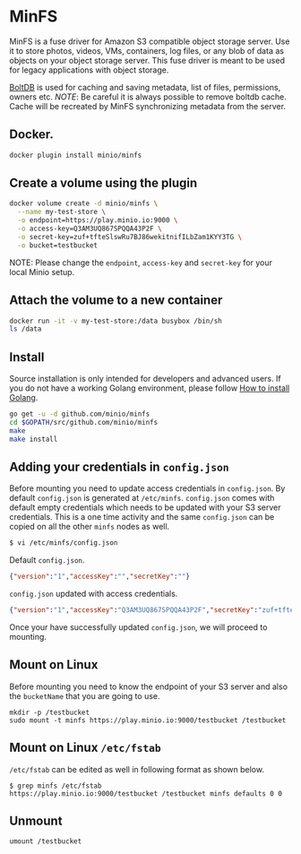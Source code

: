 # MinFS
MinFS is a fuse driver for Amazon S3 compatible object storage server. Use it to store photos, videos, VMs, containers, log files, or any blob of data as objects on your object storage server. This fuse driver is meant to be used for legacy applications with object storage.

[BoltDB](https://github.com/boltdb/bolt) is used for caching and saving metadata, list of files, permissions, owners etc. _NOTE_: Be careful it is always possible to remove boltdb cache. Cache will be recreated by MinFS synchronizing metadata from the server.

## Docker.
```sh
docker plugin install minio/minfs
```

## Create a volume using the plugin

```sh
docker volume create -d minio/minfs \
  --name my-test-store \
  -o endpoint=https://play.minio.io:9000 \
  -o access-key=Q3AM3UQ867SPQQA43P2F \
  -o secret-key=zuf+tfteSlswRu7BJ86wekitnifILbZam1KYY3TG \
  -o bucket=testbucket
```

NOTE: Please change the `endpoint`, `access-key` and `secret-key` for your local Minio setup.

## Attach the volume to a new container

```sh
docker run -it -v my-test-store:/data busybox /bin/sh
ls /data
```

## Install

Source installation is only intended for developers and advanced users. If you do not have a working Golang environment, please follow [How to install Golang](https://docs.minio.io/docs/how-to-install-golang).


```sh
go get -u -d github.com/minio/minfs
cd $GOPATH/src/github.com/minio/minfs
make
make install
```

## Adding your credentials in `config.json`

Before mounting you need to update access credentials in `config.json`. By default `config.json` is generated at `/etc/minfs`. `config.json` comes with default empty credentials which needs to be updated with your S3 server credentials. This is a one time activity and the same `config.json` can be copied on all the other `minfs` nodes as well.

```sh
$ vi /etc/minfs/config.json
```

Default `config.json`.
```json
{"version":"1","accessKey":"","secretKey":""}
```

`config.json` updated with access credentials.
```json
{"version":"1","accessKey":"Q3AM3UQ867SPQQA43P2F","secretKey":"zuf+tfteSlswRu7BJ86wekitnifILbZam1KYY3TG"}
```

Once your have successfully updated `config.json`, we will proceed to mounting.

## Mount on Linux

Before mounting you need to know the endpoint of your S3 server and also the `bucketName` that you are going to use.
```
mkdir -p /testbucket
sudo mount -t minfs https://play.minio.io:9000/testbucket /testbucket
```

## Mount on Linux `/etc/fstab`

`/etc/fstab` can be edited as well in following format as shown below.

```
$ grep minfs /etc/fstab
https://play.minio.io:9000/testbucket /testbucket minfs defaults 0 0
```

## Unmount

```
umount /testbucket
```

